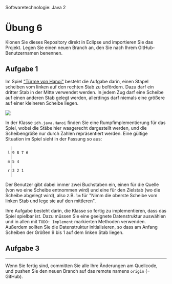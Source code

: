Softwaretechnologie: Java 2

# Übung 6


Klonen Sie dieses Repository direkt in Eclipse und importieren Sie das Projekt. Legen Sie einen neuen Branch an, den Sie nach Ihrem GitHub-Benutzernamen benennen.

## Aufgabe 1

Im Spiel ["Türme von Hanoi"](https://de.wikipedia.org/wiki/Türme_von_Hanoi) besteht die Aufgabe darin, einen Stapel scheiben vom linken auf den rechten Stab zu befördern. Dazu darf ein dritter Stab in der Mitte verwendet werden. In jedem Zug darf eine Scheibe auf einen anderen Stab gelegt werden, allerdings darf niemals eine größere auf einer kleineren Scheibe liegen.

![](https://upload.wikimedia.org/wikipedia/commons/0/07/Tower_of_Hanoi.jpeg)

In der Klasse `idh.java.Hanoi` finden Sie eine Rumpfimplementierung für das Spiel, wobei die Stäbe hier waagerecht dargestellt werden, und die Scheibengröße nur durch Zahlen repräsentiert werden. Eine gültige Situation im Spiel sieht in der Fassung so aus:

```
  | 
 l|9 8 7 6
  |
 m|5 4
  |
 r|3 2 1
  |
```

Der Benutzer gibt dabei immer zwei Buchstaben ein, einen für die Quelle (von wo eine Scheibe entnommen wird) und eine für den Zielstab (wo die Scheibe abgelegt wird), also z.B. `lm` für "Nimm die oberste Scheibe vom linken Stab und lege sie auf den mittleren".

Ihre Aufgabe besteht darin, die Klasse so fertig zu implementieren, dass das Spiel spielbar ist. Dazu müssen Sie eine geeignete Datenstruktur auswählen und in allen mit `TODO: Implement` markierten Methoden verwenden. Außerdem sollten Sie die Datenstruktur initialisieren, so dass am Anfang Scheiben der Größen 9 bis 1 auf dem linken Stab liegen.

## Aufgabe 3


----

Wenn Sie fertig sind, committen Sie alle Ihre Änderungen am Quellcode, und pushen Sie den neuen Branch auf das remote namens `origin` (= GitHub). 